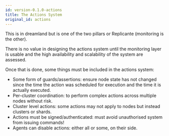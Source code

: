 ```yaml
---
id: version-0.1.0-actions
title: The Actions System
original_id: actions
---
```


This is in dreamland but is one of the two pillars or Replicante (monitoring is the other).

There is no value in designing the actions system until the monitoring layer is usable
and the high availability and scalability of the system are assessed.

Once that is done, some things must be included in the actions system:

  * Some form of guards/assertions: ensure node state has not changed since the time the action
    was scheduled for execution and the time it is actually executed.
  * Per-cluster coordination: to perform complex actions across multiple nodes without risk.
  * Cluster level actions: some actions may not apply to nodes but instead clusters or shards.
  * Actions must be signed/authenticated: must avoid unauthorised system from issuing commands!
  * Agents can disable actions: either all or some, on their side.
